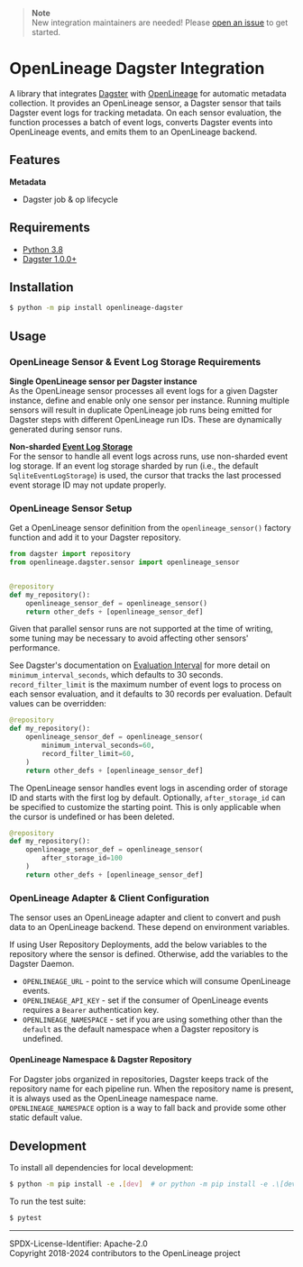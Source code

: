 > **Note** </br>
> New integration maintainers are needed! Please [open an issue](https://github.com/OpenLineage/OpenLineage/issues/new) to get started.

# OpenLineage Dagster Integration

A library that integrates [Dagster](https://dagster.io/) with [OpenLineage](https://openlineage.io) for automatic metadata collection.
It provides an OpenLineage sensor, a Dagster sensor that tails Dagster event logs for tracking metadata.
On each sensor evaluation, the function processes a batch of event logs, converts Dagster events into OpenLineage events, 
and emits them to an OpenLineage backend.

## Features

**Metadata**

* Dagster job & op lifecycle

## Requirements

- [Python 3.8](https://www.python.org/downloads)
- [Dagster 1.0.0+](https://dagster.io/)

## Installation

```bash
$ python -m pip install openlineage-dagster
```

## Usage

### OpenLineage Sensor & Event Log Storage Requirements

**Single OpenLineage sensor per Dagster instance** <br />
As the OpenLineage sensor processes all event logs for a given Dagster instance, define and enable only one sensor per instance. 
Running multiple sensors will result in duplicate OpenLineage job runs being emitted for Dagster steps with different OpenLineage run IDs. These are dynamically generated during sensor runs.

**Non-sharded [Event Log Storage](https://docs.dagster.io/deployment/dagster-instance#event-log-storage)** <br />
For the sensor to handle all event logs across runs, use non-sharded event log storage.
If an event log storage sharded by run (i.e., the default `SqliteEventLogStorage`) is used, the cursor that tracks the last processed event storage ID may not update properly. 

### OpenLineage Sensor Setup

Get a OpenLineage sensor definition from the `openlineage_sensor()` factory function and add it to your Dagster repository.

```python
from dagster import repository
from openlineage.dagster.sensor import openlineage_sensor


@repository
def my_repository():
    openlineage_sensor_def = openlineage_sensor()
    return other_defs + [openlineage_sensor_def]
```

Given that parallel sensor runs are not supported at the time of writing, some tuning may be necessary to avoid affecting other sensors' performance.

See Dagster's documentation on [Evaluation Interval](https://docs.dagster.io/concepts/partitions-schedules-sensors/sensors#evaluation-interval)
for more detail on `minimum_interval_seconds`, which defaults to 30 seconds.
`record_filter_limit` is the maximum number of event logs to process on each sensor evaluation, and it defaults to 30 records per evaluation.
Default values can be overridden:

```python
@repository
def my_repository():
    openlineage_sensor_def = openlineage_sensor(
        minimum_interval_seconds=60,
        record_filter_limit=60,
    )
    return other_defs + [openlineage_sensor_def]
```


The OpenLineage sensor handles event logs in ascending order of storage ID and starts with the first log by default.
Optionally, `after_storage_id` can be specified to customize the starting point.
This is only applicable when the cursor is undefined or has been deleted.

```python
@repository
def my_repository():
    openlineage_sensor_def = openlineage_sensor(
        after_storage_id=100
    )
    return other_defs + [openlineage_sensor_def]
```

### OpenLineage Adapter & Client Configuration

The sensor uses an OpenLineage adapter and client to convert and push data to an OpenLineage backend.
These depend on environment variables.

If using User Repository Deployments, add the below variables to the repository where the sensor is defined.
Otherwise, add the variables to the Dagster Daemon.

* `OPENLINEAGE_URL` - point to the service which will consume OpenLineage events.
* `OPENLINEAGE_API_KEY` - set if the consumer of OpenLineage events requires a `Bearer` authentication key.
* `OPENLINEAGE_NAMESPACE` - set if you are using something other than the `default` as the default namespace when a Dagster repository is undefined. 

#### OpenLineage Namespace & Dagster Repository

For Dagster jobs organized in repositories, Dagster keeps track of the repository name for each pipeline run.
When the repository name is present, it is always used as the OpenLineage namespace name.
`OPENLINEAGE_NAMESPACE` option is a way to fall back and provide some other static default value. 


## Development

To install all dependencies for local development:

```bash
$ python -m pip install -e .[dev]  # or python -m pip install -e .\[dev\] in zsh 
```

To run the test suite:

```bash
$ pytest
```

----
SPDX-License-Identifier: Apache-2.0\
Copyright 2018-2024 contributors to the OpenLineage project